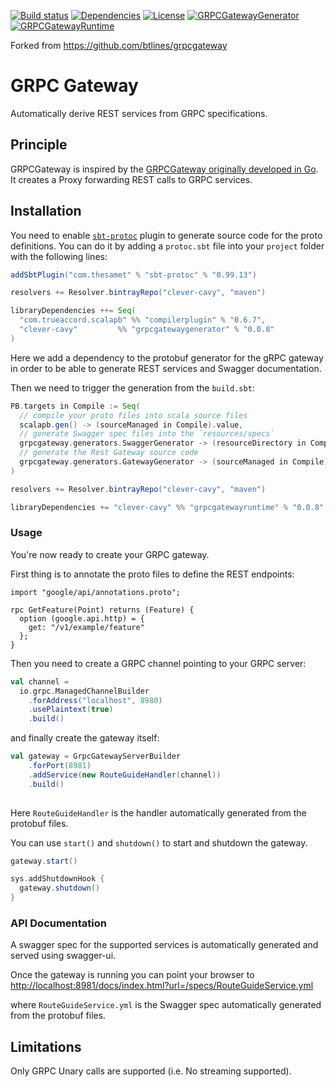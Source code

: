 [![Build status](https://api.travis-ci.org/Clever-Cavy/grpcgateway.svg?branch=master)](https://travis-ci.org/Clever-Cavy/grpcgateway)
[![Dependencies](https://app.updateimpact.com/badge/949261008239726592/grpcgateway.svg?config=compile)](https://app.updateimpact.com/latest/949261008239726592/grpcgateway)
[![License](https://img.shields.io/:license-MIT-blue.svg)](https://opensource.org/licenses/MIT)
[![GRPCGatewayGenerator](https://api.bintray.com/packages/clever-cavy/grpcgateway/grpcgatewaygenerator/images/download.svg) ](https://bintray.com/clever-cavy/grpcgateway/grpcgatewaygenerator/_latestVersion)
[![GRPCGatewayRuntime](https://api.bintray.com/packages/clever-cavy/grpcgateway/grpcgatewayruntime/images/download.svg) ](https://bintray.com/clever-cavy/grpcgateway/grpcgatewayruntime/_latestVersion)

Forked from https://github.com/btlines/grpcgateway

# GRPC Gateway

Automatically derive REST services from GRPC specifications.

## Principle

GRPCGateway is inspired by the [GRPCGateway originally developed in Go](https://github.com/grpc-ecosystem/grpc-gateway). 
It creates a Proxy forwarding REST calls to GRPC services. 

## Installation

You need to enable [`sbt-protoc`](https://github.com/thesamet/sbt-protoc) plugin to generate source code for the proto definitions.
You can do it by adding a `protoc.sbt` file into your `project` folder with the following lines:

```scala
addSbtPlugin("com.thesamet" % "sbt-protoc" % "0.99.13")

resolvers += Resolver.bintrayRepo("clever-cavy", "maven")

libraryDependencies ++= Seq(
  "com.trueaccord.scalapb" %% "compilerplugin" % "0.6.7",
  "clever-cavy"         %% "grpcgatewaygenerator" % "0.0.8"
)
```

Here we add a dependency to the protobuf generator for the gRPC gateway in order to be able to generate REST services and Swagger documentation.

Then we need to trigger the generation from the `build.sbt`:

```scala
PB.targets in Compile := Seq(
  // compile your proto files into scala source files
  scalapb.gen() -> (sourceManaged in Compile).value,
  // generate Swagger spec files into the `resources/specs`
  grpcgateway.generators.SwaggerGenerator -> (resourceDirectory in Compile).value / "specs",
  // generate the Rest Gateway source code
  grpcgateway.generators.GatewayGenerator -> (sourceManaged in Compile).value
)

resolvers += Resolver.bintrayRepo("clever-cavy", "maven")

libraryDependencies += "clever-cavy" %% "grpcgatewayruntime" % "0.0.8" % "compile,protobuf"
```

### Usage

You're now ready to create your GRPC gateway.

First thing is to annotate the proto files to define the REST endpoints:

```
import "google/api/annotations.proto";

rpc GetFeature(Point) returns (Feature) {
  option (google.api.http) = {
    get: "/v1/example/feature"
  };
}
```

Then you need to create a GRPC channel pointing to your GRPC server:

```scala
val channel = 
  io.grpc.ManagedChannelBuilder
    .forAddress("localhost", 8980)
    .usePlaintext(true)
    .build()
```

and finally create the gateway itself:

```scala
val gateway = GrpcGatewayServerBuilder
    .forPort(8981)
    .addService(new RouteGuideHandler(channel))
    .build()
    
```

Here `RouteGuideHandler` is the handler automatically generated from the protobuf files.

You can use `start()` and `shutdown()` to start and shutdown the gateway.

```scala
gateway.start()

sys.addShutdownHook {
  gateway.shutdown()
}
```

### API Documentation

A swagger spec for the supported services is automatically generated and served using swagger-ui.

Once the gateway is running you can point your browser to [http://localhost:8981/docs/index.html?url=/specs/RouteGuideService.yml](http://localhost:8981/docs/index.html?url=/specs/RouteGuideService.yml)

where `RouteGuideService.yml` is the Swagger spec automatically generated from the protobuf files.


## Limitations

Only GRPC Unary calls are supported (i.e. No streaming supported).
